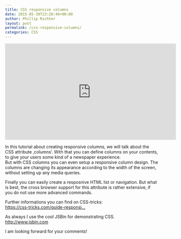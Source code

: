 ```yaml
---
title: CSS responsive columns
date: 2015-05-30T23:28:49+00:00
author: Phillip Richter
layout: post
permalink: /css-responsive-columns/
categories: CSS
---
```

<iframe width="560" height="315" src="https://www.youtube.com/embed/2CX7fctIeuM" allowfullscreen="allowfullscreen" frameborder="0"></iframe>

<div id="watch-description-text" class="watch-editable">
  <p id="eow-description">
    In this tutorial about creating responsive columns, we will talk about the CSS attribute &#8218;columns&#8216;. With that you can define columns on your contents, to give your users some kind of a newspaper experience.<br /> But with CSS columns you can even setup a responsive column design. The columns are changing its appearance according to the width of the screen, without setting up any media queries.
  </p>
  
  <p>
    Finally you can easily create a resposnive HTML list or navigation. But what is best, the cross browser support for this attribute is rather extensive, if you do not use more advanced commands.
  </p>
  
  <p>
    Further informations you can find on CSS-tricks:<br /> <a class="yt-uix-redirect-link" dir="ltr" title="https://css-tricks.com/guide-responsive-friendly-css-columns/" href="https://css-tricks.com/guide-responsive-friendly-css-columns/" target="_blank" rel="nofollow">https://css-tricks.com/guide-responsi&#8230;</a>
  </p>
  
  <p>
    As always I use the cool JSBin for demonstrating CSS.<br /> <a class="yt-uix-redirect-link" dir="ltr" title="http://www.jsbin.com" href="http://www.jsbin.com" target="_blank" rel="nofollow">http://www.jsbin.com</a>
  </p>
  
  <p>
    I am looking forward for your comments!
  </p>
</div>
